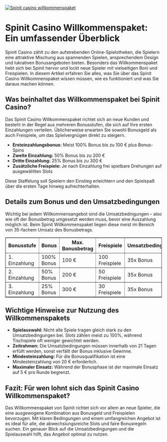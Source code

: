 [![Spinit casino willkommenspaket](https://123-caf.pages.dev/gitsignup.png)](https://vrmoo.ru/Bt82HjjY)

<h1>Spinit Casino Willkommenspaket: Ein umfassender Überblick</h1>  <p>Spinit Casino zählt zu den aufstrebenden Online-Spielotheken, die Spielern eine attraktive Mischung aus spannenden Spielen, ansprechendem Design und lukrativen Bonusangeboten bieten. Besonders das Willkommenspaket hebt sich bei Spinit hervor und lockt neue Spieler mit vielseitigen Boni und Freispielen. In diesem Artikel erfahren Sie alles, was Sie über das Spinit Casino Willkommenspaket wissen müssen, wie es funktioniert und was Sie daraus machen können.</p>  <h2>Was beinhaltet das Willkommenspaket bei Spinit Casino?</h2>  <p>Das Spinit Casino Willkommenspaket richtet sich an neue Kunden und besteht in der Regel aus mehreren Bonusstufen, die sich auf Ihre ersten Einzahlungen verteilen. Üblicherweise erwarten Sie sowohl Bonusgeld als auch Freispiele, um das Spielvergnügen direkt zu steigern.</p>  <ul>   <li><strong>Ersteinzahlungsbonus:</strong> Meist 100% Bonus bis zu 100 € plus Bonus-Spins</li>   <li><strong>Zweite Einzahlung:</strong> 50% Bonus bis zu 200 €</li>   <li><strong>Dritte Einzahlung:</strong> 25% Bonus bis zu 300 €</li>   <li><strong>Zusätzliche Freispiele:</strong> Je nach Einzahlung frei spielbare Drehungen auf ausgewählten Slots</li> </ul>  <p>Diese Staffelung soll Spielern den Einstieg erleichtern und den Spielspaß über die ersten Tage hinweg aufrechterhalten.</p>  <h2>Details zum Bonus und den Umsatzbedingungen</h2>  <p>Wichtig bei jedem Willkommensangebot sind die Umsatzbedingungen – also wie oft der Bonusbetrag umgesetzt werden muss, bevor eine Auszahlung möglich ist. Beim Spinit Willkommenspaket liegen diese meist im Bereich von 35-fachem Umsatz des Bonusbetrags.</p>  <table border="1" cellpadding="8" cellspacing="0" style="border-collapse: collapse; width: 100%; max-width: 600px;">   <thead>     <tr>       <th>Bonusstufe</th>       <th>Bonus</th>       <th>Max. Bonusbetrag</th>       <th>Freispiele</th>       <th>Umsatzbedingungen</th>     </tr>   </thead>   <tbody>     <tr>       <td>1. Einzahlung</td>       <td>100% Bonus</td>       <td>100 €</td>       <td>100 Freispiele</td>       <td>35x Bonus</td>     </tr>     <tr>       <td>2. Einzahlung</td>       <td>50% Bonus</td>       <td>200 €</td>       <td>50 Freispiele</td>       <td>35x Bonus</td>     </tr>     <tr>       <td>3. Einzahlung</td>       <td>25% Bonus</td>       <td>300 €</td>       <td>30 Freispiele</td>       <td>35x Bonus</td>     </tr>   </tbody> </table>  <h2>Wichtige Hinweise zur Nutzung des Willkommenspakets</h2>  <ul>   <li><strong>Spielauswahl:</strong> Nicht alle Spiele tragen gleich stark zu den Umsatzbedingungen bei. Slots zählen meist zu 100%, während Tischspiele oft weniger gewichtet werden.</li>   <li><strong>Zeitrahmen:</strong> Die Umsatzbedingungen müssen innerhalb von 21 Tagen erfüllt werden, sonst verfällt der Bonus inklusive Gewinne.</li>   <li><strong>Mindesteinzahlung:</strong> Für die Bonusqualifikation ist eine Mindesteinzahlung von 20 € erforderlich.</li>   <li><strong>Maximaler Einsatz:</strong> Während der Bonusphase ist der maximale Einsatz auf 5 € pro Runde begrenzt.</li> </ul>  <h2>Fazit: Für wen lohnt sich das Spinit Casino Willkommenspaket?</h2>  <p>Das Willkommenspaket von Spinit richtet sich vor allem an neue Spieler, die eine ausgewogene Kombination aus Bonusgeld und Freispielen bevorzugen. Mit klaren Bedingungen und einem umfangreichen Angebot ist es ideal für alle, die abwechslungsreiche Slots und faire Bonusregeln suchen. Ein genauer Blick auf die Umsatzbedingungen und die Spielauswahl hilft, das Angebot optimal zu nutzen.</p>
